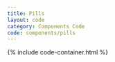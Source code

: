```yaml
---
title: Pills
layout: code
category: Components Code
code: components/pills
---
```


{% include code-container.html %}
